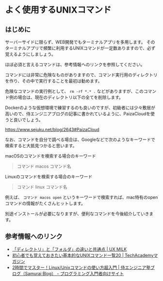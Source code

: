 # よく使用するUNIXコマンド


## はじめに

サーバーサイドに限らず、WEB開発でもターミナルアプリを多用します。
そのターミナルアプリで頻繁に利用するUNIXコマンドが一定数ありますので、必ず覚えるようにしましょう。

ほぼ必須と言えるコマンドは、参考情報へのリンクを参照してください。

コマンドには非常に危険なものがありますので、コマンド実行用のディレクトリを作り、その中で実行することを最初は勧めます。

危険なコマンドの実行例として、 `rm -rf *.* .` などがありますが、このコマンド例の場合は、現在のディレクトリ以下の全てを削除します。

Dockerのような仮想環境で練習するのも良いのですが、初級者には少々敷居が高いので、侍エンジニアブログの記事に書かれているように、PaizaCloudを使うと良いでしょう。

https://www.sejuku.net/blog/2643#PaizaCloud

なお、コマンドを自分で調べる場合は、Googleなどで次のようなキーワードで検索すると大抵見つかると思います。

macOSのコマンドを検索する場合のキーワード
> コマンド macos コマンド名

Linuxのコマンドを検索する場合のキーワード
> コマンド linux コマンド名

例えば、 `コマンド macos open` というキーワードで検索すれば、mac特有のopenコマンドの情報がたくさんヒットします。

別途インストールが必要になりますが、便利なコマンドを今後紹介していきます。

## 参考情報へのリンク

- [「ディレクトリ」と「フォルダ」の違いと共通点 | UX MILK](https://uxmilk.jp/27546)
- [初心者でも覚えておきたい基本的なUNIXコマンド一覧20 | TechAcademyマガジン](https://techacademy.jp/magazine/6406)
- [2時間でマスター！Linux/Unixコマンドの使い方超入門 | 侍エンジニア塾ブログ（Samurai Blog） - プログラミング入門者向けサイト](https://www.sejuku.net/blog/2643)



